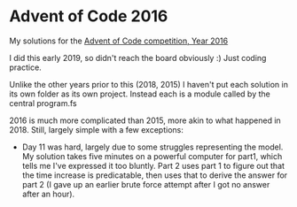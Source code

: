 ﻿# Advent of Code 2016

My solutions for the [Advent of Code competition, Year 2016](https://adventofcode.com/2016)

I did this early 2019, so didn't reach the board obviously :) Just coding practice.

Unlike the other years prior to this (2018, 2015) I haven't put each solution in its own folder as its own project. Instead each is a module called by the central program.fs

2016 is much more complicated than 2015, more akin to what happened in 2018. Still, largely simple with a few exceptions:
  
- Day 11 was hard, largely due to some struggles representing the model. My solution takes five minutes on a powerful computer for part1, which tells me I've expressed it too bluntly. Part 2 uses part 1 to figure out that the time increase is predicatable, then uses that to derive the answer for part 2 (I gave up an earlier brute force attempt after I got no answer after an hour).